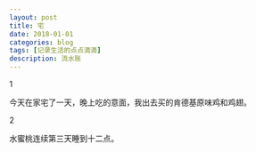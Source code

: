 ```yaml
---
layout: post
title: 宅
date: 2018-01-01
categories: blog
tags: [记录生活的点点滴滴]
description: 流水账
---
```


1

今天在家宅了一天，晚上吃的意面，我出去买的肯德基原味鸡和鸡翅。

2

水蜜桃连续第三天睡到十二点。



